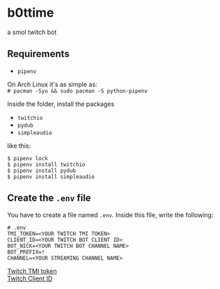 # b0ttime
a smol twitch bot

## Requirements

* `pipenv`

On Arch Linux it's as simple as:     
`# pacman -Syu && sudo pacman -S python-pipenv`

Inside the folder, install the packages

* `twitchio`
* `pydub`
* `simpleaudio`

like this:
```
$ pipenv lock
$ pipenv install twitchio
$ pipenv install pydub
$ pipenv install simpleaudio
``` 

## Create the `.env` file

You have to create a file named `.env`. Inside this file, write the following:
```
# .env
TMI_TOKEN=<YOUR TWITCH TMI TOKEN>
CLIENT_ID=<YOUR TWITCH BOT CLIENT ID>
BOT_NICK=<YOUR TWITCH BOT CHANNEL NAME>
BOT_PREFIX=!
CHANNEL=<YOUR STREAMING CHANNEL NAME>
```

[Twitch TMI token](https://twitchapps.com/tmi/)    
[Twitch Client ID](https://dev.twitch.tv/console/apps/create)
